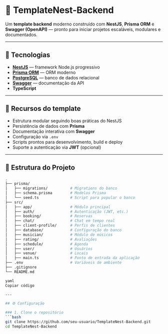 # 🚀 TemplateNest-Backend

Um **template backend** moderno construído com **NestJS**, **Prisma ORM** e **Swagger (OpenAPI)** — pronto para iniciar projetos escaláveis, modulares e documentados.

---

## 🔧 Tecnologias

- **[NestJS](https://nestjs.com/)** — framework Node.js progressivo
- **[Prisma ORM](https://www.prisma.io/)** — ORM moderno
- **[PostgreSQL](https://www.postgresql.org/)** — banco de dados relacional
- **[Swagger](https://swagger.io/)** — documentação da API
- **TypeScript**

---

## 🧭 Recursos do template

- Estrutura modular seguindo boas práticas do NestJS
- Persistência de dados com **Prisma**
- Documentação interativa com **Swagger**
- Configuração via `.env`
- Scripts prontos para desenvolvimento, build e deploy
- Suporte a autenticação via **JWT** (opcional)

---

## 📂 Estrutura do Projeto

```bash
.
├── prisma/
│   ├── migrations/          # Migrations do banco
│   ├── schema.prisma        # Modelos Prisma
│   └── seed.ts              # Script para popular o banco
├── src/
│   ├── app/                 # Módulo principal
│   ├── auth/                # Autenticação (JWT, etc.)
│   ├── booking/             # Reservas
│   ├── chat/                # Chat em tempo real
│   ├── client-profile/      # Perfis de clientes
│   ├── database/            # Configuração do banco
│   ├── musician/            # Módulo de músicos
│   ├── rating/              # Avaliações
│   ├── schedule/            # Agenda
│   ├── user/                # Usuários
│   ├── venue/               # Locais
│   ├── main.ts              # Ponto de entrada da aplicação
├── .env                     # Variáveis de ambiente
├── .gitignore
└── README.md

yaml
Copiar código

---

## ⚙️ Configuração

### 1. Clone o repositório
```bash
git clone https://github.com/seu-usuario/TemplateNest-Backend.git
cd TemplateNest-Backend

